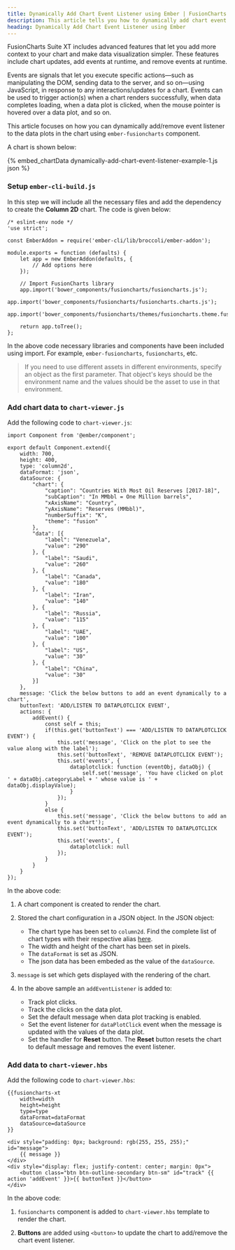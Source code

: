 ```yaml
---
title: Dynamically Add Chart Event Listener using Ember | FusionCharts
description: This article tells you how to dynamically add chart event listener to your chart using ember.
heading: Dynamically Add Chart Event Listener using Ember
---
```


FusionCharts Suite XT includes advanced features that let you add more context to your chart and make data visualization simpler. These features include chart updates, add events at runtime, and remove events at runtime.

Events are signals that let you execute specific actions—such as manipulating the DOM, sending data to the server, and so on—using JavaScript, in response to any interactions/updates for a chart. Events can be used to trigger action(s) when a chart renders successfully, when data completes loading, when a data plot is clicked, when the mouse pointer is hovered over a data plot, and so on.

This article focuses on how you can dynamically add/remove event listener to the data plots in the chart using `ember-fusioncharts` component.

A chart is shown below:

{% embed_chartData dynamically-add-chart-event-listener-example-1.js json %}

### Setup `ember-cli-build.js`

In this step we will include all the necessary files and add the dependency to create the **Column 2D** chart. The code is given below:

```
/* eslint-env node */
'use strict';

const EmberAddon = require('ember-cli/lib/broccoli/ember-addon');

module.exports = function (defaults) {
    let app = new EmberAddon(defaults, {
        // Add options here
    });

    // Import FusionCharts library
    app.import('bower_components/fusioncharts/fusioncharts.js');
    app.import('bower_components/fusioncharts/fusioncharts.charts.js');        
    app.import('bower_components/fusioncharts/themes/fusioncharts.theme.fusion.js');

    return app.toTree();
};
```

In the above code necessary libraries and components have been included using import. For example, `ember-fusioncharts`, `fusioncharts`, etc.

> If you need to use different assets in different environments, specify an object as the first parameter. That object's keys should be the environment name and the values should be the asset to use in that environment.

### Add chart data to `chart-viewer.js`

Add the following code to `chart-viewer.js`:

```
import Component from '@ember/component';

export default Component.extend({    
    width: 700,
    height: 400,
    type: 'column2d',
    dataFormat: 'json',
    dataSource: {
        "chart": {
            "caption": "Countries With Most Oil Reserves [2017-18]",
            "subCaption": "In MMbbl = One Million barrels",
            "xAxisName": "Country",
            "yAxisName": "Reserves (MMbbl)",
            "numberSuffix": "K",
            "theme": "fusion"
        },
        "data": [{
            "label": "Venezuela",
            "value": "290"
        }, {
            "label": "Saudi",
            "value": "260"
        }, {
            "label": "Canada",
            "value": "180"
        }, {
            "label": "Iran",
            "value": "140"
        }, {
            "label": "Russia",
            "value": "115"
        }, {
            "label": "UAE",
            "value": "100"
        }, {
            "label": "US",
            "value": "30"
        }, {
            "label": "China",
            "value": "30"
        }]
    },
    message: 'Click the below buttons to add an event dynamically to a chart',
    buttonText: 'ADD/LISTEN TO DATAPLOTCLICK EVENT',
    actions: {
        addEvent() {
            const self = this;
            if(this.get('buttonText') === 'ADD/LISTEN TO DATAPLOTCLICK EVENT') {
                this.set('message', 'Click on the plot to see the value along with the label');
                this.set('buttonText', 'REMOVE DATAPLOTCLICK EVENT');                
                this.set('events', {
                    dataplotclick: function (eventObj, dataObj) {
                        self.set('message', 'You have clicked on plot ' + dataObj.categoryLabel + ' whose value is ' + dataObj.displayValue);
                    }
                });
            }
            else {
                this.set('message', 'Click the below buttons to add an event dynamically to a chart');
                this.set('buttonText', 'ADD/LISTEN TO DATAPLOTCLICK EVENT');
                this.set('events', {
                    dataplotclick: null
                });
            }
        }
    }
});
```

In the above code:

1. A chart component is created to render the chart.

2. Stored the chart configuration in a JSON object. In the JSON object:
    * The chart type has been set to `column2d`. Find the complete list of chart types with their respective alias [here](https://www.fusioncharts.com/dev/chart-guide/list-of-charts).
    * The width and height of the chart has been set in pixels. 
    * The `dataFormat` is set as JSON.
    * The json data has been embeded as the value of the `dataSource`.

3. `message` is set which gets displayed with the rendering of the chart.

4. In the above sample an `addEventListener` is added to: 
	* Track plot clicks.
	* Track the clicks on the data plot.
	* Set the default message when data plot tracking is enabled.
	* Set the event listener for `dataPlotClick` event when the message is updated with the values of the data plot.
	* Set the  handler for **Reset** button. The **Reset** button resets the chart to default message and removes the event listener.

### Add data to `chart-viewer.hbs`

Add the following code to `chart-viewer.hbs`:

```
{{fusioncharts-xt
    width=width
    height=height
    type=type
    dataFormat=dataFormat
    dataSource=dataSource
}}

<div style="padding: 0px; background: rgb(255, 255, 255);" id="message">
    {{ message }}
</div>
<div style="display: flex; justify-content: center; margin: 0px">
    <button class="btn btn-outline-secondary btn-sm" id="track" {{ action 'addEvent' }}>{{ buttonText }}</button>    
</div>
```

In the above code:

1. `fusioncharts` component is added to `chart-viewer.hbs` template to render the chart.

2. **Buttons** are added using `<button>` to update the chart to add/remove the chart event listener.
